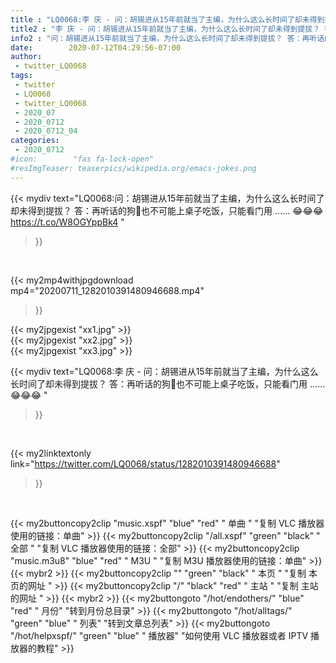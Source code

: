 ```yaml
---
title : "LQ0068:李 庆 - 问：胡锡进从15年前就当了主编，为什么这么长时间了却未得到提拔？ 答：再听话的狗🐶也不可能上桌子吃饭，只能看门用 ...... 😂😂😂 "
title2 : "李 庆 - 问：胡锡进从15年前就当了主编，为什么这么长时间了却未得到提拔？ 答：再听话的狗🐶也不可能上桌子吃饭，只能看门用 ...... 😂😂😂 "
info2 : "问：胡锡进从15年前就当了主编，为什么这么长时间了却未得到提拔？ 答：再听话的狗🐶也不可能上桌子吃饭，只能看门用 ...... 😂😂😂 https://t.co/W8OGYppBk4 "
date:        2020-07-12T04:29:56-07:00
author:
 - twitter_LQ0068
tags:
 - twitter
 - LQ0068
 - twitter_LQ0068
 - 2020_07
 - 2020_0712
 - 2020_0712_04
categories:
 - 2020_0712
#icon:        "fas fa-lock-open"
#resImgTeaser: teaserpics/wikipedia.org/emacs-jokes.png
---
```


{{< mydiv text="LQ0068:问：胡锡进从15年前就当了主编，为什么这么长时间了却未得到提拔？ 答：再听话的狗🐶也不可能上桌子吃饭，只能看门用 ...... 😂😂😂 https://t.co/W8OGYppBk4 "
>}}
<br>


{{< my2mp4withjpgdownload mp4="20200711_1282010391480946688.mp4"
>}}

{{< my2jpgexist "xx1.jpg" >}}<br>
{{< my2jpgexist "xx2.jpg" >}}<br>
{{< my2jpgexist "xx3.jpg" >}}<br>



{{< mydiv text="LQ0068:李 庆 - 问：胡锡进从15年前就当了主编，为什么这么长时间了却未得到提拔？ 答：再听话的狗🐶也不可能上桌子吃饭，只能看门用 ...... 😂😂😂 "
>}}
<br>

{{< my2linktextonly link="https://twitter.com/LQ0068/status/1282010391480946688"
>}}


<br>

{{< my2buttoncopy2clip "music.xspf"        "blue"   "red"    " 单曲 "  "复制 VLC 播放器使用的链接：单曲" >}} {{< my2buttoncopy2clip "/all.xspf"         "green"  "black"  " 全部 "  "复制 VLC 播放器使用的链接：全部" >}} {{< my2buttoncopy2clip "music.m3u8"        "blue"   "red"    " M3U  "    "复制 M3U 播放器使用的链接：单曲" >}} {{< mybr2 >}} {{< my2buttoncopy2clip ""                  "green"  "black"  " 本页 "    "复制 本页的网址 " >}} {{< my2buttoncopy2clip "/"                 "black"  "red"    " 主站 "    "复制 主站的网址 " >}} {{< mybr2 >}} {{< my2buttongoto      "/hot/endothers/"   "blue"   "red"    " 月份"   "转到月份总目录" >}} {{< my2buttongoto      "/hot/alltags/"     "green"  "blue"   " 列表"   "转到文章总列表" >}} {{< my2buttongoto      "/hot/helpxspf/"    "green"  "blue"   " 播放器" "如何使用 VLC 播放器或者 IPTV 播放器的教程" >}} 
